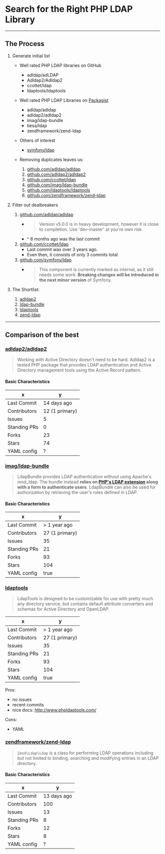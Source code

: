 # Search for the Right PHP LDAP Library

---

## The Process

1. Generate initial list

    - Well rated PHP LDAP libraries on GitHub

        * adldap/adLDAP
        * Adldap2/Adldap2
        * ccottet/ldap
        * ldaptools/ldaptools

    - Well rated PHP LDAP Libraries on [Packagist](https://packagist.org/search/?q=ldap)

        * adldap/adldap
        * adldap2/adldap2
        * imag/ldap-bundle
        * tiesa/ldap
        * zendframework/zend-ldap

    - Others of interest
        * [symfony/ldap](https://github.com/symfony/ldap)

    - Removing duplicates leaves us:

        1. [github.com/adldap/adldap](https://github.com/adldap/adldap)
        1. [github.com/adldap2/adldap2](https://github.com/adldap2/adldap2)
        1. [github.com/ccottet/ldap](https://github.com/ccottet/ldap)
        1. [github.com/imag/ldap-bundle](https://github.com/BorisMorel/LdapBundle)
        1. [github.com/ldaptools/ldaptools][ldaptools]
        1. [github.com/zendframework/zend-ldap](https://github.com/zendframework/zend-ldap)

1. Filter out dealbreakers

    1. [github.com/adldap/adldap](https://github.com/adldap/adldap)
        * > Version v5.0.0 is in heavy development, however it is close to completion. Use 'dev-master' at you're own risk.
        * ^ 8 months ago was the last commit
    1. [github.com/ccottet/ldap](https://github.com/ccottet/ldap)
        * Last commit was over 3 years ago.
        * Even then, it consists of only 3 commits total.
    1. [github.com/symfony/ldap](https://github.com/symfony/ldap)
        * > This component is currently marked as internal, as it still needs some work. **Breaking changes will be introduced in the next minor version** of Symfony.


1. The Shortlist:

    1. [adldap2](https://github.com/adldap2/adldap2)
    1. [ldap-bundle](https://github.com/BorisMorel/LdapBundle)
    1. [ldaptools][ldaptools]
    1. [zend-ldap](https://github.com/zendframework/zend-ldap)

---

## Comparison of the best

### [adldap2/adldap2](https://github.com/adldap2/adldap2)

> Working with Active Directory doesn't need to be hard. Adldap2 is a tested PHP package that provides LDAP authentication and Active Directory management tools using the Active Record pattern.

#### Basic Characteristics

x            | y
-------------|------------
Last Commit  | 14 days ago
Contributors | 12 (1 primary)
Issues       | 5
Standing PRs | 0
Forks        | 23
Stars        | 74
YAML config  | ?


### [imag/ldap-bundle](https://github.com/BorisMorel/LdapBundle)

> LdapBundle provides LDAP authentication without using Apache's mod_ldap. The bundle instead **relies on [PHP's LDAP extension](http://php.net/manual/en/book.ldap.php) along with a form to authenticate users**. LdapBundle can also be used for authorization by retrieving the user's roles defined in LDAP.

#### Basic Characteristics

x            | y
-------------|-------------
Last Commit  | > 1 year ago
Contributors | 27 (1 primary)
Issues       | 35
Standing PRs | 21
Forks        | 93
Stars        | 104
YAML config  | true



### [ldaptools][ldaptools]

> LdapTools is designed to be customizable for use with pretty much any directory service, but contains default attribute converters and schemas for Active Directory and OpenLDAP.



x            | y
-------------|-------------
Last Commit  | > 1 year ago
Contributors | 27 (1 primary)
Issues       | 35
Standing PRs | 21
Forks        | 93
Stars        | 104
YAML config  | true

Pros:

* no issues
* recent commits
* nice docs: http://www.phpldaptools.com/

Cons:

* YAML




### [zendframework/zend-ldap](https://github.com/zendframework/zend-ldap)

> `Zend\Ldap\Ldap` is a class for performing LDAP operations including but not limited to binding, searching and modifying entries in an LDAP directory.

#### Basic Characteristics

x            | y
-------------|------------
Last Commit  | 13 days ago
Contributors | 100
Issues       | 13
Standing PRs | 8
Forks        | 12
Stars        | 8
YAML config  | ?



[ldaptools]: "https://github.com/ldaptools/ldaptools"

